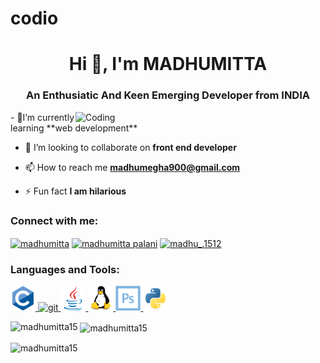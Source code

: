 # codio

<h1 align="center">Hi 👋, I'm MADHUMITTA</h1>
<h3 align="center">An Enthusiatic And Keen Emerging Developer from INDIA</h3>
<img align="right" alt="Coding" width ="400" src="https://tenor.com/view/programming-gif-25868426">
- 🌱I’m currently learning **web development**

- 👯 I’m looking to collaborate on **front end developer**

- 📫 How to reach me **madhumegha900@gmail.com**

- ⚡ Fun fact **I am hilarious**

<h3 align="left">Connect with me:</h3>
<p align="left">
<a href="https://dev.to/madhumitta" target="blank"><img align="center" src="https://raw.githubusercontent.com/rahuldkjain/github-profile-readme-generator/master/src/images/icons/Social/devto.svg" alt="madhumitta" height="30" width="40" /></a>
<a href="https://linkedin.com/in/madhumitta palani" target="blank"><img align="center" src="https://raw.githubusercontent.com/rahuldkjain/github-profile-readme-generator/master/src/images/icons/Social/linked-in-alt.svg" alt="madhumitta palani" height="30" width="40" /></a>
<a href="https://instagram.com/madhu_.1512" target="blank"><img align="center" src="https://raw.githubusercontent.com/rahuldkjain/github-profile-readme-generator/master/src/images/icons/Social/instagram.svg" alt="madhu_.1512" height="30" width="40" /></a>
</p>

<h3 align="left">Languages and Tools:</h3>
<p align="left"> <a href="https://www.cprogramming.com/" target="_blank" rel="noreferrer"> <img src="https://raw.githubusercontent.com/devicons/devicon/master/icons/c/c-original.svg" alt="c" width="40" height="40"/> </a> <a href="https://git-scm.com/" target="_blank" rel="noreferrer"> <img src="https://www.vectorlogo.zone/logos/git-scm/git-scm-icon.svg" alt="git" width="40" height="40"/> </a> <a href="https://www.java.com" target="_blank" rel="noreferrer"> <img src="https://raw.githubusercontent.com/devicons/devicon/master/icons/java/java-original.svg" alt="java" width="40" height="40"/> </a> <a href="https://www.linux.org/" target="_blank" rel="noreferrer"> <img src="https://raw.githubusercontent.com/devicons/devicon/master/icons/linux/linux-original.svg" alt="linux" width="40" height="40"/> </a> <a href="https://www.photoshop.com/en" target="_blank" rel="noreferrer"> <img src="https://raw.githubusercontent.com/devicons/devicon/master/icons/photoshop/photoshop-line.svg" alt="photoshop" width="40" height="40"/> </a> <a href="https://www.python.org" target="_blank" rel="noreferrer"> <img src="https://raw.githubusercontent.com/devicons/devicon/master/icons/python/python-original.svg" alt="python" width="40" height="40"/> </a> </p>

<p><img align="left" src="https://github-readme-stats.vercel.app/api/top-langs?username=madhumitta15&show_icons=true&locale=en&layout=compact" alt="madhumitta15" /></p>

<p>&nbsp;<img align="center" src="https://github-readme-stats.vercel.app/api?username=madhumitta15&show_icons=true&locale=en" alt="madhumitta15" /></p>

<p><img align="center" src="https://github-readme-streak-stats.herokuapp.com/?user=madhumitta15&" alt="madhumitta15" /></p>
